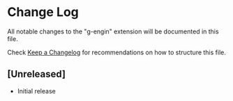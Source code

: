 # Change Log
All notable changes to the "g-engin" extension will be documented in this file.

Check [Keep a Changelog](http://keepachangelog.com/) for recommendations on how to structure this file.

## [Unreleased]
- Initial release